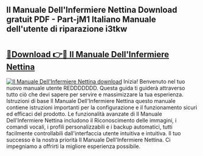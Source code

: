 ## Il Manuale Dell'Infermiere Nettina Download gratuit PDF - Part-jM1 Italiano Manuale dell'utente di riparazione i3tkw

# <h2><a href="http://dfalzpg.blite.top/?on=Il+Manuale+Dell%27Infermiere+Nettina">🔗Download 👉🔴 Il Manuale Dell'Infermiere Nettina</a></h2>

[![Il Manuale Dell'Infermiere Nettina download](https://i.imgur.com/lujVjoI.png)](http://dfalzpg.blite.top/?on=Il+Manuale+Dell%27Infermiere+Nettina)
Inizia! Benvenuto nel tuo nuovo manuale utente REDDDDDDD. Questa guida ti guiderà attraverso tutto ciò che devi sapere per servire e massimizzare la tua esperienza. Istruzioni di base Il Manuale Dell'Infermiere Nettina questo manuale contiene istruzioni importanti per la configurazione e il funzionamento sicuri ed efficaci del prodotto. Le funzionalità avanzate di Il Manuale Dell'Infermiere Nettina includono il Riconoscimento delle immagini, i comandi vocali, i profili personalizzabili e i backup automatici, tutti facilmente controllabili dall'interfaccia utente intuitiva e intuitiva. Il tuo successo è la nostra priorità Il Manuale Dell'Infermiere Nettina. Ci impegniamo a offrirti la migliore esperienza possibile.
